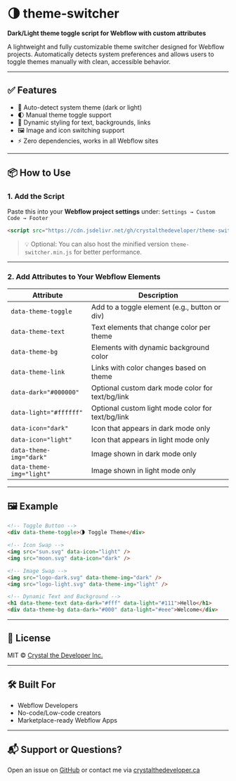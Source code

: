 # 🌗 theme-switcher
**Dark/Light theme toggle script for Webflow with custom attributes**

A lightweight and fully customizable theme switcher designed for Webflow projects. Automatically detects system preferences and allows users to toggle themes manually with clean, accessible behavior.

---

## ✅ Features

- 🌙 Auto-detect system theme (dark or light)
- 🌓 Manual theme toggle support
- 🎨 Dynamic styling for text, backgrounds, links
- 🖼 Image and icon switching support
- ⚡ Zero dependencies, works in all Webflow sites

---

## 📦 How to Use

### 1. Add the Script

Paste this into your **Webflow project settings** under:
`Settings → Custom Code → Footer`

```html
<script src="https://cdn.jsdelivr.net/gh/crystalthedeveloper/theme-switcher/theme-switcher.js" defer></script>
```

> 💡 Optional: You can also host the minified version `theme-switcher.min.js` for better performance.

---

### 2. Add Attributes to Your Webflow Elements

| Attribute                | Description                                                       |
|--------------------------|-------------------------------------------------------------------|
| `data-theme-toggle`      | Add to a toggle element (e.g., button or div)                     |
| `data-theme-text`        | Text elements that change color per theme                         |
| `data-theme-bg`          | Elements with dynamic background color                            |
| `data-theme-link`        | Links with color changes based on theme                           |
| `data-dark="#000000"`    | Optional custom dark mode color for text/bg/link                  |
| `data-light="#ffffff"`   | Optional custom light mode color for text/bg/link                 |
| `data-icon="dark"`       | Icon that appears in dark mode only                               |
| `data-icon="light"`      | Icon that appears in light mode only                              |
| `data-theme-img="dark"`  | Image shown in dark mode only                                     |
| `data-theme-img="light"` | Image shown in light mode only                                    |

---

## 🖼 Example

```html
<!-- Toggle Button -->
<div data-theme-toggle>🌗 Toggle Theme</div>

<!-- Icon Swap -->
<img src="sun.svg" data-icon="light" />
<img src="moon.svg" data-icon="dark" />

<!-- Image Swap -->
<img src="logo-dark.svg" data-theme-img="dark" />
<img src="logo-light.svg" data-theme-img="light" />

<!-- Dynamic Text and Background -->
<h1 data-theme-text data-dark="#fff" data-light="#111">Hello</h1>
<div data-theme-bg data-dark="#000" data-light="#eee">Welcome</div>
```

---

## 📄 License

MIT © [Crystal the Developer Inc.](https://www.crystalthedeveloper.ca)

---

## 🛠 Built For

- Webflow Developers
- No-code/Low-code creators
- Marketplace-ready Webflow Apps

---

## 📬 Support or Questions?

Open an issue on [GitHub](https://github.com/crystalthedeveloper/theme-switcher/issues) or contact me via [crystalthedeveloper.ca](https://www.crystalthedeveloper.ca)
